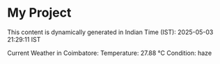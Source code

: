 # My Project

This content is dynamically generated in Indian Time (IST): 2025-05-03 21:29:11 IST


Current Weather in Coimbatore:
Temperature: 27.88 °C
Condition: haze
